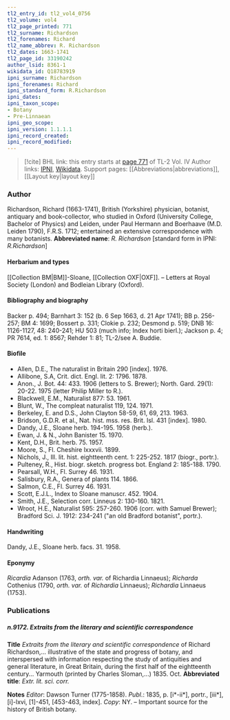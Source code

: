 ```yaml
---
tl2_entry_id: tl2_vol4_0756
tl2_volume: vol4
tl2_page_printed: 771
tl2_surname: Richardson
tl2_forenames: Richard
tl2_name_abbrev: R. Richardson
tl2_dates: 1663-1741
tl2_page_id: 33190242
author_lsid: 8361-1
wikidata_id: Q18783919
ipni_surname: Richardson
ipni_forenames: Richard
ipni_standard_form: R.Richardson
ipni_dates: 
ipni_taxon_scope: 
- Botany
- Pre-Linnaean
ipni_geo_scope: 
ipni_version: 1.1.1.1
ipni_record_created: 
ipni_record_modified:
---
```


> [!cite] BHL link: this entry starts at [page 771](https://www.biodiversitylibrary.org/page/33190242) of TL-2 Vol. IV
> Author links: [IPNI](https://www.ipni.org/a/8361-1), [Wikidata](https://www.wikidata.org/wiki/Q18783919). Support pages: [[Abbreviations|abbreviations]], [[Layout key|layout key]]

### Author

Richardson, Richard (1663-1741), British (Yorkshire) physician, botanist, antiquary and book-collector, who studied in Oxford (University College, Bachelor of Physics) and Leiden, under Paul Hermann and Boerhaave (M.D. Leiden 1790), F.R.S. 1712; entertained an extensive correspondence with many botanists. 
**Abbreviated name**: *R. Richardson* \[standard form in IPNI: *R.Richardson*\]

#### Herbarium and types

[[Collection BM|BM]]-Sloane, [[Collection OXF|OXF]]. – Letters at Royal Society (London) and Bodleian Library (Oxford).

#### Bibliography and biography

Backer p. 494; Barnhart 3: 152 (b. 6 Sep 1663, d. 21 Apr 1741); BB p. 256-257; BM 4: 1699; Bossert p. 331; Clokie p. 232; Desmond p. 519; DNB 16: 1126-1127, 48: 240-241; HU 503 (much info; Index horti bierl.); Jackson p. 4; PR 7614, ed. 1: 8567; Rehder 1: 81; TL-2/see A. Buddie.

#### Biofile

- Allen, D.E., The naturalist in Britain 290 \[index\]. 1976.
- Allibone, S.A, Crit. dict. Engl. lit. 2: 1796. 1878.
- Anon., J. Bot. 44: 433. 1906 (letters to S. Brewer); North. Gard. 29(1): 20-22. 1975 (letter Philip Miller to R.).
- Blackwell, E.M., Naturalist 877: 53. 1961.
- Blunt, W., The compleat naturalist 119, 124. 1971.
- Berkeley, E. and D.S., John Clayton 58-59, 61, 69, 213. 1963.
- Bridson, G.D.R. et al., Nat. hist. mss. res. Brit. Isl. 431 \[index\]. 1980.
- Dandy, J.E., Sloane herb. 194-195. 1958 (herb.).
- Ewan, J. & N., John Banister 15. 1970.
- Kent, D.H., Brit. herb. 75. 1957.
- Moore, S., Fl. Cheshire lxxxvii. 1899.
- Nichols, J., Ill. lit. hist. eightteenth cent. 1: 225-252. 1817 (biogr., portr.).
- Pulteney, R., Hist. biogr. sketch. progress bot. England 2: 185-188. 1790.
- Pearsall, W.H., Fl. Surrey 46. 1931.
- Salisbury, R.A., Genera of plants 114. 1866.
- Salmon, C.E., Fl. Surrey 46. 1931.
- Scott, E.J.L., Index to Sloane manuscr. 452. 1904.
- Smith, J.E., Selection corr. Linneus 2: 130-160. 1821.
- Wroot, H.E., Naturalist 595: 257-260. 1906 (corr. with Samuel Brewer); Bradford Sci. J. 1912: 234-241 ("an old Bradford botanist", portr.).

#### Handwriting

Dandy, J.E., Sloane herb. facs. 31. 1958.

#### Eponymy

*Ricardia* Adanson (1763, *orth. var.* of Richardia Linnaeus); *Richarda* Cothenius (1790, *orth. var.* of *Richardia* Linnaeus); *Richardia* Linnaeus (1753).

### Publications

##### n.9172. Extraits from the literary and scientific correspondence

**Title**
*Extraits from the literary and scientific correspondence* of Richard Richardson,... illustrative of the state and progress of botany, and interspersed with information respecting the study of antiquities and general literature, in Great Britain, during the first half of the eightteenth century... Yarmouth (printed by Charles Sloman,...) 1835. Oct.
**Abbreviated title**: *Extr. lit. sci. corr.*

**Notes**
*Editor*: Dawson Turner (1775-1858).
*Publ*.: 1835, p. \[i\*-ii\*\], portr., \[iii\*\], \[i\]-lxvi, \[1\]-451, \[453-463, index\]. *Copy*: NY. – Important source for the history of British botany.


